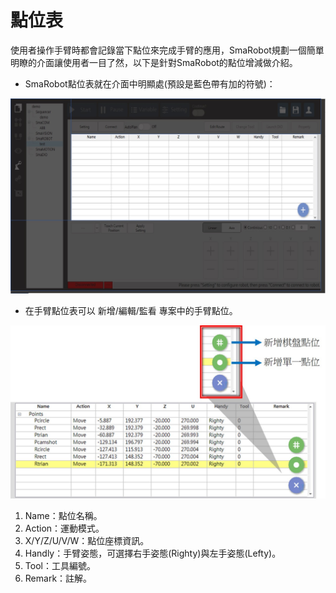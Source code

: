 # 點位表

使用者操作手臂時都會記錄當下點位來完成手臂的應用，SmaRobot規劃一個簡單明瞭的介面讓使用者一目了然，以下是針對SmaRobot的點位增減做介紹。

* SmaRobot點位表就在介面中明顯處\(預設是藍色帶有加的符號\)：

![SmaRobot&#x64CD;&#x4F5C;&#x4ECB;&#x9762;&#x9EDE;&#x4F4D;&#x8868;](../.gitbook/assets/15.jpg)

* 在手臂點位表可以 新增/編輯/監看 專案中的手臂點位。

![SmaRobot&#x9EDE;&#x4F4D;&#x8996;&#x7A97;](../.gitbook/assets/16.jpg)

1. Name：點位名稱。
2. Action：運動模式。
3. X/Y/Z/U/V/W：點位座標資訊。
4. Handly：手臂姿態，可選擇右手姿態\(Righty\)與左手姿態\(Lefty\)。
5. Tool：工具編號。
6. Remark：註解。

